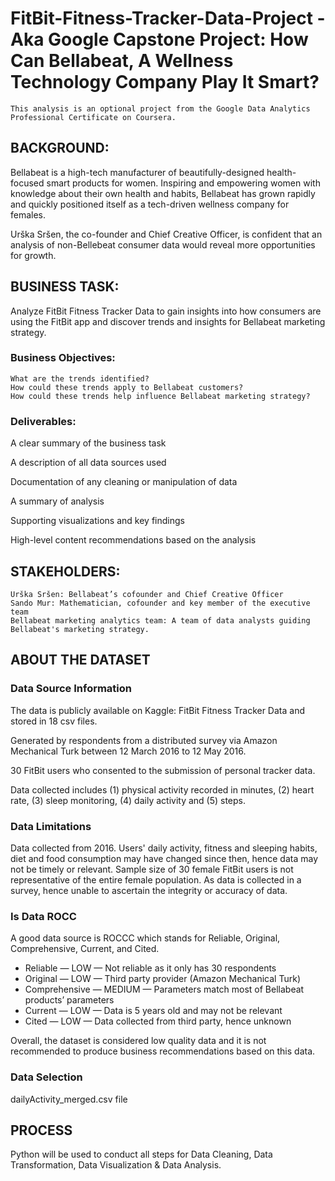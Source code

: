 # FitBit-Fitness-Tracker-Data-Project - Aka Google Capstone Project: How Can Bellabeat, A Wellness Technology Company Play It Smart?
	This analysis is an optional project from the Google Data Analytics Professional Certificate on Coursera.


## BACKGROUND:
	
Bellabeat is a high-tech manufacturer of beautifully-designed health-focused smart products for women. Inspiring and empowering women with knowledge about their own health and habits, Bellabeat has grown rapidly and quickly positioned itself as a tech-driven wellness company for females.

Urška Sršen, the co-founder and Chief Creative Officer, is confident that an analysis of non-Bellebeat consumer data would reveal more opportunities for growth.



## BUSINESS TASK:
Analyze FitBit Fitness Tracker Data to gain insights into how consumers are using the FitBit app and discover trends and insights for Bellabeat marketing strategy.

### Business Objectives:
	What are the trends identified?
	How could these trends apply to Bellabeat customers?
	How could these trends help influence Bellabeat marketing strategy?


### Deliverables:
A clear summary of the business task

A description of all data sources used

Documentation of any cleaning or manipulation of data

A summary of analysis

Supporting visualizations and key findings

High-level content recommendations based on the analysis




## STAKEHOLDERS:
	Urška Sršen: Bellabeat’s cofounder and Chief Creative Officer
	Sando Mur: Mathematician, cofounder and key member of the executive team
	Bellabeat marketing analytics team: A team of data analysts guiding Bellabeat's marketing strategy.





## ABOUT THE DATASET
### Data Source Information
The data is publicly available on Kaggle: FitBit Fitness Tracker Data and stored in 18 csv files.

Generated by respondents from a distributed survey via Amazon Mechanical Turk between 12 March 2016 to 12 May 2016.

30 FitBit users who consented to the submission of personal tracker data.

Data collected includes (1) physical activity recorded in minutes, (2) heart rate, (3) sleep monitoring, (4) daily activity and (5) steps.


### Data Limitations
Data collected from 2016. Users' daily activity, fitness and sleeping habits, diet and food consumption may have changed since then, hence data may not be timely or relevant.
Sample size of 30 female FitBit users is not representative of the entire female population. As data is collected in a survey, hence unable to ascertain the integrity or accuracy of data.



### Is Data ROCC
A good data source is ROCCC which stands for Reliable, Original, Comprehensive, Current, and Cited.
* Reliable — LOW — Not reliable as it only has 30 respondents
* Original — LOW — Third party provider (Amazon Mechanical Turk)
* Comprehensive — MEDIUM — Parameters match most of Bellabeat products’ parameters
* Current — LOW — Data is 5 years old and may not be relevant
* Cited — LOW — Data collected from third party, hence unknown

Overall, the dataset is considered low quality data and it is not recommended to produce business recommendations based on this data.

### Data Selection
dailyActivity_merged.csv file




## PROCESS
Python will be used to conduct all steps for Data Cleaning, Data Transformation, Data Visualization & Data Analysis.
